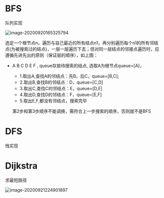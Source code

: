# BFS

队列实现

![image-20200920165325794](C:\Users\12395\AppData\Roaming\Typora\typora-user-images\image-20200920165325794.png)

选定一个根节点n，遍历与自己最近的所有结点n1，再分别遍历每个n1的所有邻结点(为被搜索过的结点)，一层一层遍历下去；但对同一层结点的邻接点遍历时，应遵循先进先出的原则（保证层的顺序），如上图：

- A  B C  D E F  , queue存放待搜索的结点, 选取A为根节点queue=[A]，

  - 1.取出A,查找A的邻结点：先B，后C，queue=[B,C];
  - 2.取出B,查找B的邻结点：D，queue=[C,D]
  - 3.取出C,查找C的邻结点：E，queue=[D,E]
  - 4.取出D,查找D的邻结点：F，queue=[E,F]
  - 5.取出E,F,都没有邻结点，搜索完毕

  第2步和第3步顺序不能调换，需符合上一步搜索的顺序，否则就不是BFS





# DFS

栈实现







# Dijkstra

求最短路径

![image-20200921224901897](C:\Users\12395\AppData\Roaming\Typora\typora-user-images\image-20200921224901897.png)

